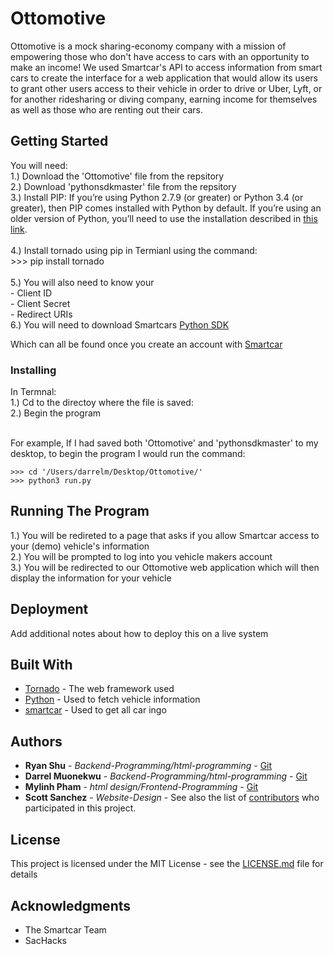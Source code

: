 # Ottomotive

Ottomotive is a mock sharing-economy company with a mission of empowering those who don't have access to cars with an opportunity to make an income! We used Smartcar's API to access information from smart cars to create the interface for a web application that would allow its users to grant other users access to their vehicle in order to drive or Uber, Lyft, or for another ridesharing or diving company, earning income for themselves as well as those who are renting out their cars. 

## Getting Started


You will need:  
1.) Download the 'Ottomotive' file from the repsitory<br />
2.) Download 'pythonsdkmaster' file from the repsitory<br />
3.) Install PIP:  If you’re using Python 2.7.9 (or greater) or Python 3.4 (or greater), then PIP comes installed with Python by default. If you’re using an older version of Python, you’ll need to use the installation described in [this link](https://packaging.python.org/tutorials/installing-packages).<br /><br />
4.) Install tornado using pip in Termianl using the command:  
    >>> pip install tornado<br /><br />
5.) You will also need to know your <br />
    - Client ID<br />
    - Client Secret<br />
    - Redirect URIs<br />
6.) You will need to download Smartcars [Python SDK](https://github.com/smartcar/python-sdk)<br />
    
Which can all be found once you create an account with [Smartcar](https://smartcar.com/)
<br />
### Installing
In Termnal:<br />
1.) Cd to the directoy where the file is saved:<br />
2.) Begin the program<br /><br />

For example, If I had saved both 'Ottomotive' and 'pythonsdkmaster' to my desktop, to begin the program I would run the command:

```
>>> cd '/Users/darrelm/Desktop/Ottomotive/'
>>> python3 run.py
```
## Running The Program<br />

1.) You will be redireted to a page that asks if you allow Smartcar access to your (demo) vehicle's information<br />
2.) You will be prompted to log into you vehicle makers account<br />
3.) You will be redirected to our Ottomotive web application which will then display the information for your vehicle<br />

## Deployment

Add additional notes about how to deploy this on a live system

## Built With

* [Tornado](https://www.tornadoweb.org/) - The web framework used
* [Python](https://www.python.org/) - Used to fetch vehicle information
* [smartcar](https://smartcar.com/) - Used to get all car ingo


## Authors

* **Ryan Shu** - *Backend-Programming/html-programming* - [Git](https://github.com/ryanshuzzz)
* **Darrel Muonekwu** - *Backend-Programming/html-programming* - [Git](https://github.com/darrel1925)
* **Mylinh Pham** - *html design/Frontend-Programming* - [Git](https://github.com/darrel1925)
* **Scott Sanchez** - *Website-Design* -
See also the list of [contributors](https://github.com/ryanshuzzz/ottomotive/contributors) who participated in this project.

## License

This project is licensed under the MIT License - see the [LICENSE.md](LICENSE.md) file for details

## Acknowledgments

* The Smartcar Team
* SacHacks


